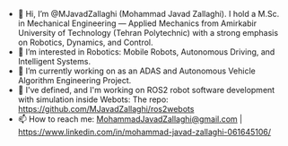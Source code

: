 - 👋 Hi, I’m @MJavadZallaghi (Mohammad Javad Zallaghi). I hold a M.Sc. in Mechanical Engineering — Applied Mechanics from Amirkabir University of Technology (Tehran Polytechnic) with a strong emphasis on Robotics, Dynamics, and Control.
- 👀 I’m interested in Robotics: Mobile Robots, Autonomous Driving, and Intelligent Systems.
- 🌱 I’m currently working on as an ADAS and Autonomous Vehicle Algorithm Engineering Project.
- 💞️ I've defined, and I'm working on ROS2 robot software development with simulation inside Webots: The repo: https://github.com/MJavadZallaghi/ros2webots
- 📫 How to reach me: MohammadJavadZallaghi@gmail.com | https://www.linkedin.com/in/mohammad-javad-zallaghi-061645106/

<!---
MJavadZallaghi/MJavadZallaghi is a ✨ special ✨ repository because its `README.md` (this file) appears on your GitHub profile.
You can click the Preview link to take a look at your changes.
--->

<!--
**MJavadZallaghi/mjavadzallaghi** is a ✨ _special_ ✨ repository because its `README.md` (this file) appears on your GitHub profile.

Here are some ideas to get you started:

- 🔭 I’m currently working on ...
- 🌱 I’m currently learning ...
- 👯 I’m looking to collaborate on ...
- 🤔 I’m looking for help with ...
- 💬 Ask me about ...
- 📫 How to reach me: ...
- 😄 Pronouns: ...
- ⚡ Fun fact: ...
-->
